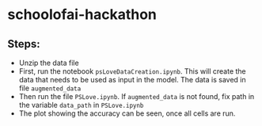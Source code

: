 # schoolofai-hackathon

## Steps:
- Unzip the data file
- First, run the notebook `psLoveDataCreation.ipynb`. This will create the data that needs to be used as input in the model. The data is saved in file `augmented_data`
- Then run the file `PSLove.ipynb`. If `augmented_data` is not found, fix path in the variable `data_path` in `PSLove.ipynb`
- The plot showing the accuracy can be seen, once all cells are run.
